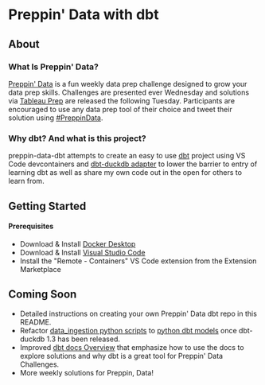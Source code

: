# Preppin' Data with dbt

## About
### What Is Preppin' Data?
[Preppin' Data](https://preppindata.blogspot.com/) is a fun weekly data prep challenge designed to grow your data prep skills. Challenges are presented ever Wednesday and solutions via [Tableau Prep](https://www.tableau.com/products/prep) are released the following Tuesday. Participants are encouraged to use any data prep tool of their choice and tweet their solution using [#PreppinData](https://twitter.com/hashtag/PreppinData?src=hashtag_click).

### Why dbt? And what is this project?
preppin-data-dbt attempts to create an easy to use [dbt](https://www.getdbt.com/) project using VS Code devcontainers and [dbt-duckdb adapter](https://github.com/jwills/dbt-duckdb) to lower the barrier to entry of learning dbt as well as share my own code out in the open for others to learn from.

## Getting Started
#### Prerequisites
- Download & Install [Docker Desktop](https://www.docker.com/products/docker-desktop/)
- Download & Install [Visual Studio Code](https://code.visualstudio.com/download)
- Install the "Remote - Containers" VS Code extension from the Extension Marketplace

## Coming Soon
- Detailed instructions on creating your own Preppin' Data dbt repo in this README.
- Refactor [data_ingestion python scripts](data_ingestion/) to [python dbt models](https://docs.getdbt.com/docs/building-a-dbt-project/building-models/python-models) once dbt-duckdb 1.3 has been released.
- Improved [dbt docs Overview](https://jharris126.github.io/preppin-data-dbt/#!/overview) that emphasize
how to use the docs to explore solutions and why dbt is a great tool for Preppin' Data Challenges.
- More weekly solutions for Preppin, Data!